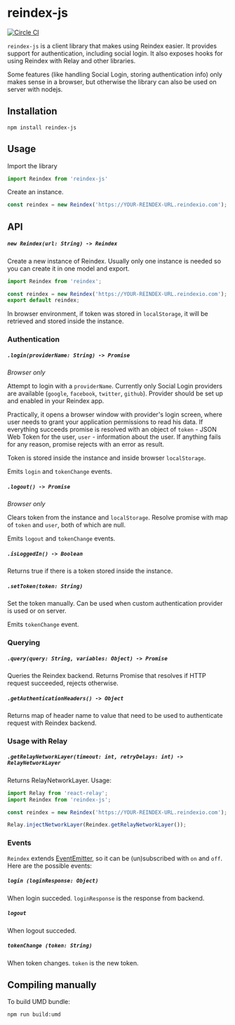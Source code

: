 # reindex-js

[![Circle CI](https://circleci.com/gh/reindexio/reindex-js.svg?style=svg&circle-token=1f82afd0b2c01310887098f125fa8a9b3980f1ea)](https://circleci.com/gh/reindexio/reindex-js)

`reindex-js` is a client library that makes using Reindex easier. It provides
support for authentication, including social login. It also exposes hooks for
using Reindex with Relay and other libraries.

Some features (like handling Social Login, storing authentication info) only
makes sense in a browser, but otherwise the library can also be used on server
with nodejs.

## Installation

```
npm install reindex-js
```

## Usage

Import the library

```js
import Reindex from 'reindex-js'
```

Create an instance.

```js
const reindex = new Reindex('https://YOUR-REINDEX-URL.reindexio.com');
```

## API

##### `new Reindex(url: String) -> Reindex`

Create a new instance of Reindex. Usually only one instance is needed so you can
create it in one model and export.

```js
import Reindex from 'reindex';

const reindex = new Reindex('https://YOUR-REINDEX-URL.reindexio.com');
export default reindex;
```

In browser environment, if token was stored in `localStorage`, it will be
retrieved and stored inside the instance.

### Authentication

##### `.login(providerName: String) -> Promise`

*Browser only*

Attempt to login with a `providerName`. Currently only Social Login providers
are available (`google`, `facebook`, `twitter`, `github`). Provider should be
set up and enabled in your Reindex app.

Practically, it opens a browser window with provider's login screen, where user
needs to grant your application permissions to read his data. If everything
succeeds promise is resolved with an object of `token` - JSON Web Token for the
user, `user` - information about the user. If anything fails for any reason,
promise rejects with an error as result.

Token is stored inside the instance and inside browser `localStorage`.

Emits `login` and `tokenChange` events.

##### `.logout() -> Promise`

*Browser only*

Clears token from the instance and `localStorage`. Resolve promise with map
of `token` and `user`, both of which are null.

Emits `logout` and `tokenChange` events.

##### `.isLoggedIn() -> Boolean`

Returns true if there is a token stored inside the instance.

##### `.setToken(token: String)`

Set the token manually. Can be used when custom authentication provider is used
or on server.

Emits `tokenChange` event.

### Querying

##### `.query(query: String, variables: Object) -> Promise`

Queries the Reindex backend. Returns Promise that resolves if HTTP request
succeeded, rejects otherwise.

##### `.getAuthenticationHeaders() -> Object`

Returns map of header name to value that need to be used to authenticate request
with Reindex backend.

### Usage with Relay

##### `.getRelayNetworkLayer(timeout: int, retryDelays: int) -> RelayNetworkLayer`

Returns RelayNetworkLayer. Usage:

```js
import Relay from 'react-relay';
import Reindex from 'reindex-js';

const reindex = new Reindex('https://YOUR-REINDEX-URL.reindexio.com');

Relay.injectNetworkLayer(Reindex.getRelayNetworkLayer());
```

### Events

`Reindex` extends [EventEmitter](https://nodejs.org/api/events.html), so it
can be (un)subscribed with `on` and `off`. Here are the possible events:

##### `login (loginResponse: Object)`

When login succeded. `loginResponse` is the response from backend.

##### `logout`

When logout succeded.

##### `tokenChange (token: String)`

When token changes. `token` is the new token.

## Compiling manually

To build UMD bundle:

```
npm run build:umd
```
